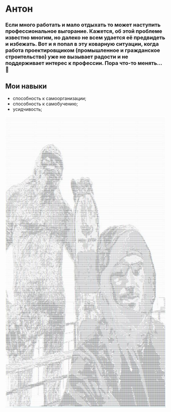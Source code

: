 # Антон
### Если много работать и мало отдыхать то может наступить профессиональное выгорание. Кажется, об этой проблеме известно многим, но далеко не всем удается её предвидеть и избежать. Вот и я попал в эту коварную ситуации, когда работа проектировщиком (промышленное и гражданское строительство) уже не вызывает радости и не поддерживает интерес к профессии. Пора что-то менять... :construction_worker:

## Мои навыки
* способность к самоорганизации;
* способность к самобучению;
* усидчивость;

![My own picture](https://github.com/VeymaRS/course_project_GIT/blob/master/img/My%20picture.JPG?raw=true)